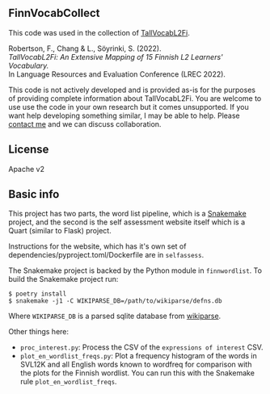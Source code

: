 ## FinnVocabCollect

This code was used in the collection of
[TallVocabL2Fi](http://urn.fi/urn:nbn:fi:lb-2022041921).

Robertson, F., Chang & L., Söyrinki, S. (2022).\
*TallVocabL2Fi: An Extensive Mapping of 15 Finnish L2 Learners' Vocabulary.*\
In Language Resources and Evaluation Conference (LREC 2022).

This code is not actively developed and is provided as-is for the purposes of
providing complete information about TallVocabL2Fi. You are welcome to use use
the code in your own research but it comes unsupported. If you want help
developing something similar, I may be able to help. Please [contact
me](https://frankie.robertson.name/) and we can discuss collaboration.

## License

Apache v2

## Basic info

This project has two parts, the word list pipeline, which is
a [Snakemake](https://snakemake.readthedocs.io/en/stable/) project, and the
second is the self assessment website itself which is
a Quart (similar to Flask) project.

Instructions for the website, which has it's own set of
dependencies/pyproject.toml/Dockerfile are in `selfassess`.

The Snakemake project is backed by the Python module in `finnwordlist`. To
build the Snakemake project run:

    $ poetry install
    $ snakemake -j1 -C WIKIPARSE_DB=/path/to/wikiparse/defns.db

Where `WIKIPARSE_DB` is a parsed sqlite database from
[wikiparse](https://github.com/frankier/wikiparse).

Other things here:

 * `proc_interest.py`: Process the CSV of the ``expressions of interest`` CSV.
 * `plot_en_wordlist_freqs.py`: Plot a frequency histogram of the words in
   SVL12K and all English words known to wordfreq for comparison with the plots
   for the Finnish wordlist. You can run this with the Snakemake rule
   `plot_en_wordlist_freqs`.
